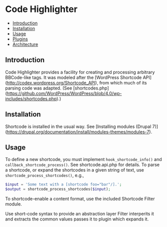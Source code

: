 # Code Highlighter

- [Introduction](#introduction)
- [Installation](#installation)
- [Usage](#usage)
- [Plugins](#plugins)
- [Architecture](#architecture)
## Introduction

Code Highlighter provides a facility for creating and processing arbitrary
BBCode-like tags. It was modeled after the [WordPress Shortcode API]
(http://codex.wordpress.org/Shortcode_API), from which much of its parsing code
was adapted. (See [shortcodes.php]
(https://github.com/WordPress/WordPress/blob/4.0/wp-includes/shortcodes.php).)

## Installation

Shortcode is installed in the usual way. See [Installing modules (Drupal 7)]
(https://drupal.org/documentation/install/modules-themes/modules-7).

## Usage

To define a new shortcode, you must implement `hook_shortcode_info()` and
`callback_shortcode_process()`. See shortcode.api.php for details. To
parse a shortcode, or expand the shortcodes in a given string of text, use
`shortcode_process_shortcodes()`, e.g.,

```php
$input = 'Some text with a [shortcode foo="bar"/].';
$output = shortcode_process_shortcodes($input);
```

To shortcode-enable a content format, use the included Shortcode Filter module.


Use short-code syntax to provide an abstraction layer
Filter interperits it and extracts the common values
passes it to plugin which expands it.